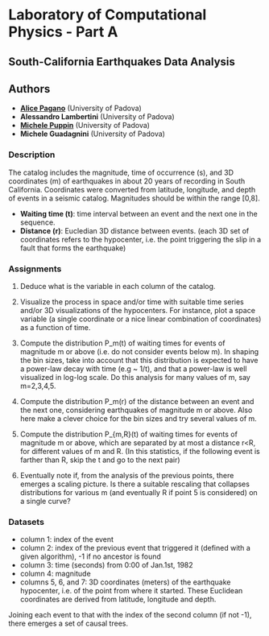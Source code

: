 # Laboratory of Computational Physics - Part A

## South-California Earthquakes Data Analysis


## Authors

* [**Alice Pagano**](https://github.com/AlicePagano) (University of Padova)
* **Alessandro Lambertini** (University of Padova)
* [**Michele Puppin**](https://github.com/michelepuppin) (University of Padova)
* **Michele Guadagnini** (University of Padova)

### Description

The catalog includes the magnitude, time of occurrence (s), and 3D coordinates (m) of earthquakes in about 20 years of recording in South California. Coordinates were converted from latitude, longitude, and depth of events in a seismic catalog. Magnitudes should be within the range [0,8].

* **Waiting time (t)**: time interval between an event and the next one in the sequence.
* **Distance (r)**: Eucledian 3D distance between events. (each 3D set of coordinates refers to the hypocenter, i.e. the point triggering the slip in a fault that forms the earthquake)


### Assignments

1. Deduce what is the variable in each column of the catalog.

2. Visualize the process in space and/or time with suitable time series and/or 3D visualizations of the hypocenters. For instance, plot a space variable (a single coordinate or a nice linear combination of coordinates) as a function of time.

3. Compute the distribution P_m(t) of waiting times for events of magnitude m or above (i.e. do not consider events below m). In shaping the bin sizes, take into account that this distribution is expected to have a power-law decay with time (e.g ~ 1/t), and that a power-law is well visualized in log-log scale. Do this analysis for many values of m, say m=2,3,4,5.

4. Compute the distribution P_m(r) of the distance between an event and the next one, considering earthquakes of magnitude m or above. Also here make a clever choice for the bin sizes and try several values of m.

5. Compute the distribution P_{m,R}(t) of waiting times for events of magnitude m or above, which are separated by at most a distance r<R, for different values of m and R. (In this statistics, if the following event is farther than R, skip the t and go to the next pair)

6. Eventually note if, from the analysis of the previous points, there emerges a scaling picture. Is there a suitable rescaling that collapses distributions for various m (and eventually R if point 5 is considered) on a single curve?

### Datasets

* column 1: index of the event
* column 2: index of the previous event that triggered it (defined with a given algorithm), -1 if no ancestor is found
* column 3: time (seconds) from 0:00 of Jan.1st, 1982
* column 4: magnitude
* columns 5, 6, and 7: 3D coordinates (meters) of the earthquake hypocenter, i.e. of the point from where it started. These Euclidean coordinates are derived from latitude, longitude and depth.

Joining each event to that with the index of the second column (if not -1), there emerges a set of causal trees.
